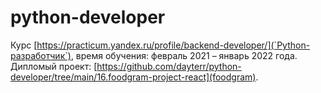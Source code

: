 # python-developer

Курс [https://practicum.yandex.ru/profile/backend-developer/](`Python-разработчик`), время обучения: февраль 2021 – январь  2022 года. </br>
Дипломый проект: [https://github.com/dayterr/python-developer/tree/main/16.foodgram-project-react](foodgram).